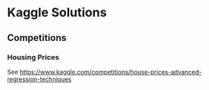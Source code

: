 # Kaggle Solutions

## Competitions

### Housing Prices

See https://www.kaggle.com/competitions/house-prices-advanced-regression-techniques
